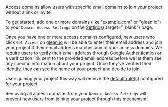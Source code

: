 Access domains allow users with specific email domains to join your project without a link or invite.

To get started, add one or more domains (like "example.com" or "glean.io") to your `Domain Access Settings` on the [Settings](https://glean.io/app/p/settings){:target="\_blank"} page. 

Once you have one or more access domains configured, new users who click `Get Access` on [glean.io](https://glean.io) will be able to enter their email address and join your project if their email address matches any of your access domains. We require users to verify their email address through Google Authentication or a verification link sent to the provided email address before we let them see any specific information about your project. Once they've verified their identity, they can see the name of your project and decide to join.

Users joining your project this way will receive the [default role(s)](./users-and-permissions.md) configured for your project.

Removing all access domains from your `Domain Access Settings` will prevent new users from joining your project through this mechanism.
